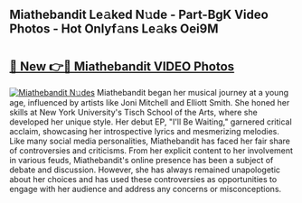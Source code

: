 ## Miathebandit Le𝚊ked N𝚞de - Part-BgK Video Photos - Hot Onlyf𝚊ns Le𝚊ks Oei9M

# <h2><a href="http://ab11402.deff.icu/?id=Miathebandit">🔗 New 👉🔴 Miathebandit VIDEO Photos</a></h2>

[![Miathebandit N𝚞des](https://i.imgur.com/rIISA9y.gif)](http://ab11402.deff.icu/?id=Miathebandit)
Miathebandit began her musical journey at a young age, influenced by artists like Joni Mitchell and Elliott Smith. She honed her skills at New York University's Tisch School of the Arts, where she developed her unique style. Her debut EP, "I'll Be Waiting," garnered critical acclaim, showcasing her introspective lyrics and mesmerizing melodies. Like many social media personalities, Miathebandit has faced her fair share of controversies and criticisms. From her explicit content to her involvement in various feuds, Miathebandit's online presence has been a subject of debate and discussion. However, she has always remained unapologetic about her choices and has used these controversies as opportunities to engage with her audience and address any concerns or misconceptions.

